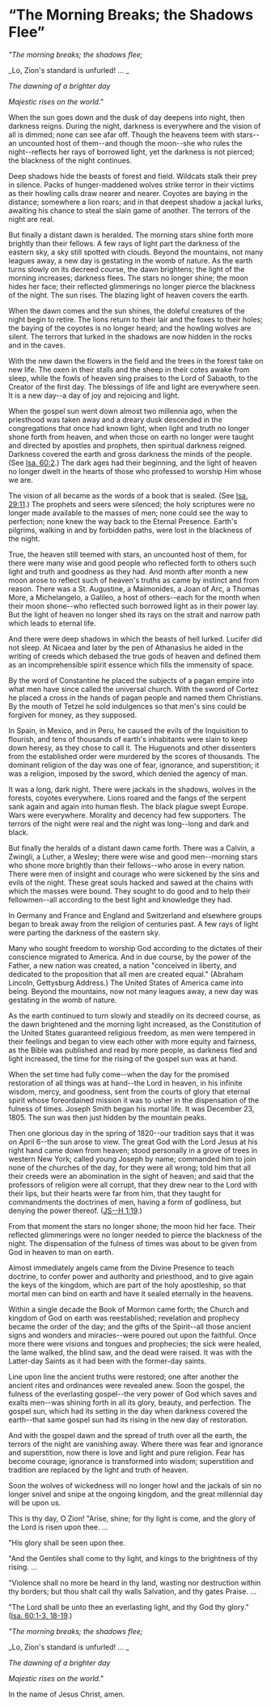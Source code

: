 # “The Morning Breaks; the Shadows Flee”

_"The morning breaks; the shadows flee;_

_Lo, Zion's standard is unfurled! ... _

_The dawning of a brighter day_

_Majestic rises on the world."_

When the sun goes down and the dusk of day deepens into night, then darkness
reigns. During the night, darkness is everywhere and the vision of all is
dimmed; none can see afar off. Though the heavens teem with stars--an
uncounted host of them--and though the moon--she who rules the night--reflects
her rays of borrowed light, yet the darkness is not pierced; the blackness of
the night continues.

Deep shadows hide the beasts of forest and field. Wildcats stalk their prey in
silence. Packs of hunger-maddened wolves strike terror in their victims as
their howling calls draw nearer and nearer. Coyotes are baying in the
distance; somewhere a lion roars; and in that deepest shadow a jackal lurks,
awaiting his chance to steal the slain game of another. The terrors of the
night are real.

But finally a distant dawn is heralded. The morning stars shine forth more
brightly than their fellows. A few rays of light part the darkness of the
eastern sky, a sky still spotted with clouds. Beyond the mountains, not many
leagues away, a new day is gestating in the womb of nature. As the earth turns
slowly on its decreed course, the dawn brightens; the light of the morning
increases; darkness flees. The stars no longer shine; the moon hides her face;
their reflected glimmerings no longer pierce the blackness of the night. The
sun rises. The blazing light of heaven covers the earth.

When the dawn comes and the sun shines, the doleful creatures of the night
begin to retire. The lions return to their lair and the foxes to their holes;
the baying of the coyotes is no longer heard; and the howling wolves are
silent. The terrors that lurked in the shadows are now hidden in the rocks and
in the caves.

With the new dawn the flowers in the field and the trees in the forest take on
new life. The oxen in their stalls and the sheep in their cotes awake from
sleep, while the fowls of heaven sing praises to the Lord of Sabaoth, to the
Creator of the first day. The blessings of life and light are everywhere seen.
It is a new day--a day of joy and rejoicing and light.

When the gospel sun went down almost two millennia ago, when the priesthood
was taken away and a dreary dusk descended in the congregations that once had
known light, when light and truth no longer shone forth from heaven, and when
those on earth no longer were taught and directed by apostles and prophets,
then spiritual darkness reigned. Darkness covered the earth and gross darkness
the minds of the people. (See [Isa.
60:2](https://www.lds.org/scriptures/ot/isa/60.2?lang=eng#1).) The dark ages
had their beginning, and the light of heaven no longer dwelt in the hearts of
those who professed to worship Him whose we are.

The vision of all became as the words of a book that is sealed. (See [Isa.
29:11](https://www.lds.org/scriptures/ot/isa/29.11?lang=eng#10).) The prophets
and seers were silenced; the holy scriptures were no longer made available to
the masses of men; none could see the way to perfection; none knew the way
back to the Eternal Presence. Earth's pilgrims, walking in and by forbidden
paths, were lost in the blackness of the night.

True, the heaven still teemed with stars, an uncounted host of them, for there
were many wise and good people who reflected forth to others such light and
truth and goodness as they had. And month after month a new moon arose to
reflect such of heaven's truths as came by instinct and from reason. There was
a St. Augustine, a Maimonides, a Joan of Arc, a Thomas More, a Michelangelo, a
Galileo, a host of others--each for the month when their moon shone--who
reflected such borrowed light as in their power lay. But the light of heaven
no longer shed its rays on the strait and narrow path which leads to eternal
life.

And there were deep shadows in which the beasts of hell lurked. Lucifer did
not sleep. At Nicaea and later by the pen of Athanasius he aided in the
writing of creeds which debased the true gods of heaven and defined them as an
incomprehensible spirit essence which fills the immensity of space.

By the word of Constantine he placed the subjects of a pagan empire into what
men have since called the universal church. With the sword of Cortez he placed
a cross in the hands of pagan people and named them Christians. By the mouth
of Tetzel he sold indulgences so that men's sins could be forgiven for money,
as they supposed.

In Spain, in Mexico, and in Peru, he caused the evils of the Inquisition to
flourish, and tens of thousands of earth's inhabitants were slain to keep down
heresy, as they chose to call it. The Huguenots and other dissenters from the
established order were murdered by the scores of thousands. The dominant
religion of the day was one of fear, ignorance, and superstition; it was a
religion, imposed by the sword, which denied the agency of man.

It was a long, dark night. There were jackals in the shadows, wolves in the
forests, coyotes everywhere. Lions roared and the fangs of the serpent sank
again and again into human flesh. The black plague swept Europe. Wars were
everywhere. Morality and decency had few supporters. The terrors of the night
were real and the night was long--long and dark and black.

But finally the heralds of a distant dawn came forth. There was a Calvin, a
Zwingli, a Luther, a Wesley; there were wise and good men--morning stars who
shone more brightly than their fellows--who arose in every nation. There were
men of insight and courage who were sickened by the sins and evils of the
night. These great souls hacked and sawed at the chains with which the masses
were bound. They sought to do good and to help their fellowmen--all according
to the best light and knowledge they had.

In Germany and France and England and Switzerland and elsewhere groups began
to break away from the religion of centuries past. A few rays of light were
parting the darkness of the eastern sky.

Many who sought freedom to worship God according to the dictates of their
conscience migrated to America. And in due course, by the power of the Father,
a new nation was created, a nation "conceived in liberty, and dedicated to the
proposition that all men are created equal." (Abraham Lincoln, Gettysburg
Address.) The United States of America came into being. Beyond the mountains,
now not many leagues away, a new day was gestating in the womb of nature.

As the earth continued to turn slowly and steadily on its decreed course, as
the dawn brightened and the morning light increased, as the Constitution of
the United States guaranteed religious freedom, as men were tempered in their
feelings and began to view each other with more equity and fairness, as the
Bible was published and read by more people, as darkness fled and light
increased, the time for the rising of the gospel sun was at hand.

When the set time had fully come--when the day for the promised restoration of
all things was at hand--the Lord in heaven, in his infinite wisdom, mercy, and
goodness, sent from the courts of glory that eternal spirit whose foreordained
mission it was to usher in the dispensation of the fulness of times. Joseph
Smith began his mortal life. It was December 23, 1805. The sun was then just
hidden by the mountain peaks.

Then one glorious day in the spring of 1820--our tradition says that it was on
April 6--the sun arose to view. The great God with the Lord Jesus at his right
hand came down from heaven; stood personally in a grove of trees in western
New York; called young Joseph by name; commanded him to join none of the
churches of the day, for they were all wrong; told him that all their creeds
were an abomination in the sight of heaven; and said that the professors of
religion were all corrupt, that they drew near to the Lord with their lips,
but their hearts were far from him, that they taught for commandments the
doctrines of men, having a form of godliness, but denying the power thereof.
([JS--H 1:19](https://www.lds.org/scriptures/pgp/js-h/1.19?lang=eng#18).)

From that moment the stars no longer shone; the moon hid her face. Their
reflected glimmerings were no longer needed to pierce the blackness of the
night. The dispensation of the fulness of times was about to be given from God
in heaven to man on earth.

Almost immediately angels came from the Divine Presence to teach doctrine, to
confer power and authority and priesthood, and to give again the keys of the
kingdom, which are part of the holy apostleship, so that mortal men can bind
on earth and have it sealed eternally in the heavens.

Within a single decade the Book of Mormon came forth; the Church and kingdom
of God on earth was reestablished; revelation and prophecy became the order of
the day; and the gifts of the Spirit--all those ancient signs and wonders and
miracles--were poured out upon the faithful. Once more there were visions and
tongues and prophecies; the sick were healed, the lame walked, the blind saw,
and the dead were raised. It was with the Latter-day Saints as it had been
with the former-day saints.

Line upon line the ancient truths were restored; one after another the ancient
rites and ordinances were revealed anew. Soon the gospel, the fulness of the
everlasting gospel--the very power of God which saves and exalts men--was
shining forth in all its glory, beauty, and perfection. The gospel sun, which
had its setting in the day when darkness covered the earth--that same gospel
sun had its rising in the new day of restoration.

And with the gospel dawn and the spread of truth over all the earth, the
terrors of the night are vanishing away. Where there was fear and ignorance
and superstition, now there is love and light and pure religion. Fear has
become courage; ignorance is transformed into wisdom; superstition and
tradition are replaced by the light and truth of heaven.

Soon the wolves of wickedness will no longer howl and the jackals of sin no
longer snivel and snipe at the ongoing kingdom, and the great millennial day
will be upon us.

This is thy day, O Zion! "Arise, shine; for thy light is come, and the glory
of the Lord is risen upon thee. ...

"His glory shall be seen upon thee.

"And the Gentiles shall come to thy light, and kings to the brightness of thy
rising. ...

"Violence shall no more be heard in thy land, wasting nor destruction within
thy borders; but thou shalt call thy walls Salvation, and thy gates Praise. ...

"The Lord shall be unto thee an everlasting light, and thy God thy glory."
([Isa. 60:1-3,
18-19](https://www.lds.org/scriptures/ot/isa/60.1-3%2C18-19?lang=eng#0).)

_"The morning breaks; the shadows flee;_

_Lo, Zion's standard is unfurled! ... _

_The dawning of a brighter day_

_Majestic rises on the world."_

In the name of Jesus Christ, amen.

